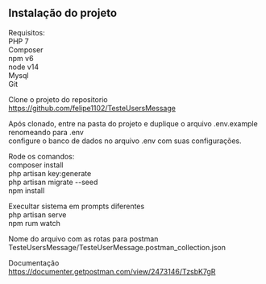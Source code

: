 ## Instalação do projeto

Requisitos:
<br>PHP 7
<br>Composer
<br>npm v6
<br>node v14
<br>Mysql
<br>Git

Clone o projeto do repositorio<br>
https://github.com/felipe1102/TesteUsersMessage

Após clonado,
entre na pasta do projeto e duplique o arquivo .env.example renomeando para .env
<br>configure o banco de dados no arquivo .env com suas configurações.


Rode os comandos:
<br>composer install
<br>php artisan key:generate
<br>php artisan migrate --seed
<br>npm install

Execultar sistema em prompts diferentes
<br>php artisan serve
<br>npm rum watch

Nome do arquivo com as rotas para postman
<br>TesteUsersMessage/TesteUserMessage.postman_collection.json

Documentação
https://documenter.getpostman.com/view/2473146/TzsbK7gR

